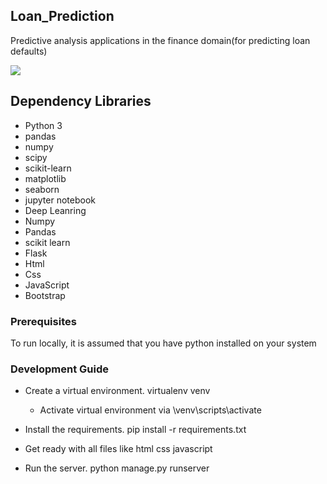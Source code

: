 ## Loan_Prediction
Predictive analysis applications in the finance domain(for predicting loan defaults)

![](https://daxg39y63pxwu.cloudfront.net/hackerday_banner/hq/loan-default-risk-prediction-machine-learning-project.jpg)

## Dependency Libraries 
* Python 3
* pandas
* numpy
* scipy
* scikit-learn
* matplotlib
* seaborn
* jupyter notebook
* Deep Leanring 
* Numpy 
* Pandas
* scikit learn
* Flask 
* Html
* Css
* JavaScript
* Bootstrap

### Prerequisites
To run locally, it is assumed that you have python installed on your system
### Development Guide
- Create a virtual environment. virtualenv venv
  - Activate virtual environment via \venv\scripts\activate
- Install the requirements. pip install -r requirements.txt
- Get ready with all files like html css javascript 

- Run the server. python manage.py runserver
